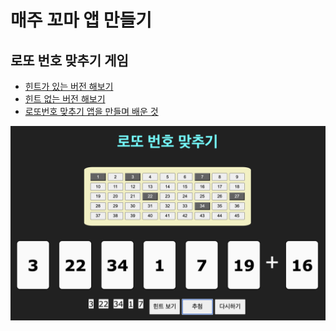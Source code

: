 # 매주 꼬마 앱 만들기

## 로또 번호 맞추기 게임

- [힌트가 있는 버전 해보기](https://lazychoi.github.io/toyapps/01_lotte_numbers/lottery_game.html)
- [힌트 없는 버전 해보기](https://lazychoi.github.io/toyapps/01_lotte_numbers/real_lottery_game.html)
- [로또번호 맞추기 앱을 만들며 배운 것](https://github.com/lazychoi/toyapps/wiki/%EB%A1%9C%EB%98%90%EB%B2%88%ED%98%B8-%EB%A7%9E%EC%B6%94%EA%B8%B0-%EC%95%B1%EC%9D%84-%EB%A7%8C%EB%93%A4%EB%A9%B0-%EB%B0%B0%EC%9A%B4-%EC%A0%90)

![](images/2023-01-06-13-33-36.png)


